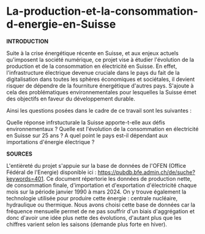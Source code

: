 # La-production-et-la-consommation-d-energie-en-Suisse


**INTRODUCTION**

Suite à la crise énergétique récente en Suisse, et aux enjeux actuels qu'imposent la société numérique, ce projet vise à étudier l'évolution de la production et de la consommation en électricité en Suisse. En effet, l'infrastructure électrique devenue cruciale dans le pays du fait de la digitalisation dans toutes les sphères économiques et sociétales, il devient risquer de dépendre de la fourniture énergétique d'autres pays. S'ajoute à cela des problématiques environnementales pour lesquelles la Suisse émet des objectifs en faveur du développement durable. 

Ainsi les questions posées dans le cadre de ce travail sont les suivantes :

Quelle réponse infrstucturale la Suisse apporte-t-elle aux défis environnementaux ?
Quelle est l'évolution de la consommation en électricité en Suisse sur 25 ans ?
A quel point le pays est-il dépendant aux importations d'énergie électrique ?

**SOURCES**

L'entièreté du projet s'appuie sur la base de données de l'OFEN (Office Fédéral de l'Energie) disponible ici : https://pubdb.bfe.admin.ch/de/suche?keywords=401.
Ce document répertorie les données de production nette, de consommation finale, d'importation et d'exportation d'électricité chaque mois sur la période janvier 1990 à mars 2024. On y trouve également la technologie utilisée pour produire cette énergie : centrale nucléaire, hydraulique ou thermique.
Nous avons choisi cette base de données car la fréquence mensuelle permet de ne pas souffrir d'un biais d'aggrégation et donc d'avoir une idée plus nette des évolutions, d'autant plus que les chiffres varient selon les saisons (demande plus forte en hiver).


